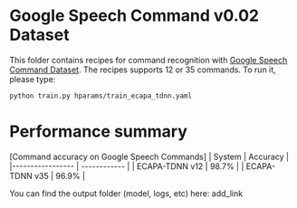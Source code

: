 # Google Speech Command v0.02 Dataset
This folder contains recipes for command recognition with [Google Speech Command Dataset](https://www.tensorflow.org/datasets/catalog/speech_commands).
The recipes supports 12 or 35 commands.  To run it, please type:

```
python train.py hparams/train_ecapa_tdnn.yaml
```

# Performance summary

[Command accuracy on Google Speech Commands]
| System | Accuracy |
|----------------- | ------------ |
| ECAPA-TDNN v12 | 98.7% |
| ECAPA-TDNN v35 | 96.9% |

You can find the output folder (model, logs, etc) here:
add_link
